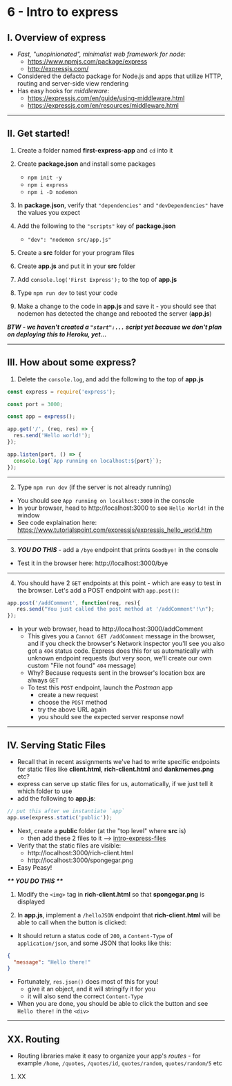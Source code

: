 # 6 - Intro to express

## I. Overview of express
- *Fast, "unopinionated", minimalist web framework for node:*
  - https://www.npmjs.com/package/express
  - http://expressjs.com/
- Considered the defacto package for Node.js and apps that utilize HTTP, routing and server-side view rendering 
- Has easy hooks for *middleware*:
  - https://expressjs.com/en/guide/using-middleware.html
  - https://expressjs.com/en/resources/middleware.html

---

## II. Get started!

1) Create a folder named **first-express-app** and `cd` into it

2) Create **package.json** and install some packages

    - `npm init -y`
    - `npm i express`
    - `npm i -D nodemon`

3) In **package.json**, verify that `"dependencies"` and `"devDependencies"` have the values you expect
   
4) Add the following to the `"scripts"` key of **package.json**
    - `"dev": "nodemon src/app.js"`

5) Create a **src** folder for your program files

6) Create **app.js** and put it in your **src** folder

7) Add `console.log('First Express');` to the top of **app.js**

8) Type `npm run dev` to test your code

9) Make a change to the code in **app.js** and save it - you should see that nodemon has detected the change and rebooted the server (**app.js**)

***BTW - we haven't created a `"start":...` script yet because we don't plan on deploying this to Heroku, yet...***

---

## III. How about some express?

1) Delete the `console.log`, and add the following to the top of **app.js**

```js
const express = require('express');

const port = 3000;

const app = express();

app.get('/', (req, res) => {
  res.send('Hello world!');
});

app.listen(port, () => {
  console.log(`App running on localhost:${port}`);
});
```

---

2) Type `npm run dev` (if the server is not already running)

- You should see `App running on localhost:3000` in the console
- In your browser, head to http://localhost:3000 to see `Hello World!` in the window
- See code explaination here: https://www.tutorialspoint.com/expressjs/expressjs_hello_world.htm

---

3) ***YOU DO THIS*** - add a `/bye` endpoint that prints `Goodbye!` in the console

- Test it in the browser here: http://localhost:3000/bye

---

4) You should have 2 `GET` endpoints at this point - which are easy to test in the browser. Let's add a POST endpoint with `app.post()`:

```js
app.post('/addComment', function(req, res){
   res.send("You just called the post method at '/addComment'!\n");
});
```

- In your web browser, head to http://localhost:3000/addComment
  - This gives you a `Cannot GET /addComment` message in the browser, and if you check the browser's Network inspector you'll see you also got a `404` status code. Express does this for us automatically with unknown endpoint requests (but very soon, we'll create our own custom "File not found" `404` message)
  - Why? Because requests sent in the browser's location box are always `GET`
  - To test this `POST` endpoint, launch the *Postman* app
    - create a new request
    - choose the `POST` method
    - try the above URL again
    - you should see the expected server response now!

---

## IV. Serving Static Files

- Recall that in recent assignments we've had to write specific endpoints for static files like **client.html**, **rich-client.html** and **dankmemes.png** etc?
- express can serve up static files for us, automatically, if we just tell it which folder to use
- add the following to **app.js**:

```js
// put this after we instantiate `app`
app.use(express.static('public'));
```

- Next, create a **public** folder (at the "top level" where **src** is)
  - then add these 2 files to it --> [intro-express-files](_files/intro-express-files/)
- Verify that the static files are  visible:
  - http://localhost:3000/rich-client.html
  - http://localhost:3000/spongegar.png
- Easy Peasy! 

***\*\* YOU DO THIS \*\**** 
1) Modify the `<img>` tag in **rich-client.html** so that **spongegar.png** is displayed

2) In **app.js**, implement a `/helloJSON` endpoint that **rich-client.html** will be able to call when the button is clicked:

- It should return a status code of `200`, a `Content-Type` of `application/json`, and some JSON that looks like this:

```json
{
  "message": "Hello there!"
}
```

- Fortunately, `res.json()` does most of this for you!
  - give it an object, and it will stringify it for you
  - it will also send the correct `Content-Type`
- When you are done, you should be able to click the button and see `Hello there!` in the `<div>`

---
## XX. Routing

- Routing libraries make it easy to organize your app's *routes* - for example `/home`, `/quotes`, `/quotes/id`, `quotes/random`, `quotes/random/5` etc

1) XX
